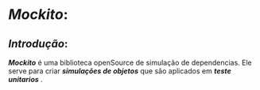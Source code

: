 # ***Mockito***:

## ***Introdução***:

<p>
<b><i>Mockito</i></b> é uma biblioteca openSource de simulação de dependencias.
Ele serve para criar <i><b>simulações de objetos</b></i> que são aplicados em <b><i>teste unitarios</i></b> .
</p>